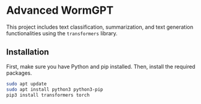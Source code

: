 # Advanced WormGPT

This project includes text classification, summarization, and text generation functionalities using the `transformers` library.

## Installation

First, make sure you have Python and pip installed. Then, install the required packages.

```sh
sudo apt update
sudo apt install python3 python3-pip
pip3 install transformers torch
